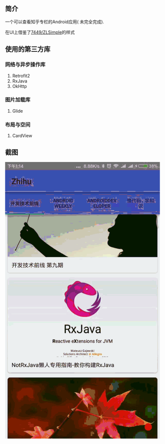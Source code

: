 

## 简介
一个可以查看知乎专栏的Android应用( 未完全完成).

在UI上借鉴了[7449/ZLSimple](https://github.com/7449/ZLSimple)的样式

## 使用的第三方库

### 网络与异步操作库
1. Retrofit2
2. RxJava
3. OkHttp

### 图片加载库
1. Glide

### 布局与空间
1. CardView

## 截图

![](./screenshot.gif)